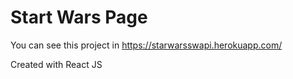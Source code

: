 # Start Wars Page

You can see this project in https://starwarsswapi.herokuapp.com/

Created with React JS
